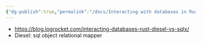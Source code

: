 ```yaml
---
{"dg-publish":true,"permalink":"/docs/Interacting with databases in Rust using Diesel vs SQLx -- LogRocket/","title":"Interacting with databases in Rust using Diesel vs SQLx -- LogRocket"}
---
```


- https://blog.logrocket.com/interacting-databases-rust-diesel-vs-sqlx/
- Diesel: sql object relational mapper
